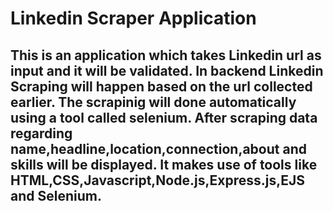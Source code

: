 # Linkedin Scraper Application

## This is an application which takes Linkedin url as input and it will be validated. In backend Linkedin Scraping will happen based on the url collected earlier. The scrapinig will done automatically using a tool called selenium. After scraping data regarding name,headline,location,connection,about and skills will be displayed. It makes use of tools like HTML,CSS,Javascript,Node.js,Express.js,EJS and Selenium.